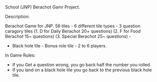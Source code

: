 School (JNP) Berachot Gamr Project. 

Description:

Berachot Game for JNP. 56 tiles - 6 different tile types - 3 question caragory tiles (1. D for Daily Berachot 20+ questions) (2. F for Food Berachot 15~ questions) (3. Special Berachot 25~ questions) - 
 - Black hole tile - Bonus role tile - 2 to 6 players.

In Game Rules:
 - If you Get a question wrong, you go back half the number you rolled.
 - If you land on a black hole tile you go back to the previous black hole tile. 

